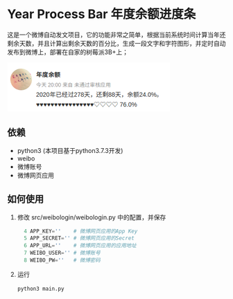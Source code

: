 # Year Process Bar 年度余额进度条

这是一个微博自动发文项目，它的功能非常之简单，根据当前系统时间计算当年还剩余天数，并且计算出剩余天数的百分比，生成一段文字和字符图形，并定时自动发布到微博上，部署在自家的树莓派3B+上；

![年度余额进度条](./doc/image/processbar-text.png)



## 依赖

* python3 (本项目基于python3.7.3开发)
* weibo
* 微博账号
* 微博网页应用

## 如何使用

1. 修改 src/weibologin/weibologin.py 中的配置，并保存

   ```python
     4 APP_KEY=''    # 微博网页应用的App Key
     5 APP_SECRET='' # 微博网页应用的Secret
     6 APP_URL=''    # 微博网页应用的应用地址
     7 WEIBO_USER='' # 微博账号
     8 WEIBO_PW=''   # 微博密码
   ```

2. 运行

   `python3 main.py`

   